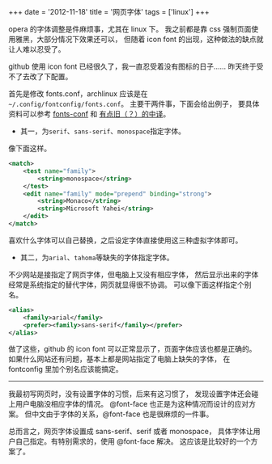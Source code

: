 +++
date = '2012-11-18'
title = '网页字体'
tags = ['linux']
+++

opera 的字体调整是件麻烦事，尤其在 linux 下。
我之前都是靠 css 强制页面使用雅黑，大部分情况下效果还可以，
但随着 icon font 的出现，这种做法的缺点就让人难以忍受了。

github 使用 icon font 已经很久了，我一直忍受着没有图标的日子……
昨天终于受不了去改了下配置。

首先是修改 fonts.conf，archlinux 应该是在`~/.config/fontconfig/fonts.conf`。
主要干两件事，下面会给出例子，
要具体资料可以参考 [fonts-conf][fontconfig] 和 [有点旧（？）的中译][cle]。

+ 其一，为`serif`、`sans-serif`、`monospace`指定字体。

像下面这样。
```xml
<match>
    <test name="family">
        <string>monospace</string>
    </test>
    <edit name="family" mode="prepend" binding="strong">
        <string>Monaco</string>
        <string>Microsoft Yahei</string>
    </edit>
</match>
```
喜欢什么字体可以自己替换，之后设定字体直接使用这三种虚拟字体即可。

+ 其二，为`arial`、`tahoma`等缺失的字体指定字体。

不少网站是接指定了网页字体，但电脑上又没有相应字体，
然后显示出来的字体经常是系统指定的替代字体，网页就显得很不协调。
可以像下面这样指定个别名。
```xml
<alias>
    <family>arial</family>
    <prefer><family>sans-serif</family></prefer>
</alias>
```

做了这些，github 的 icon font 可以正常显示了，页面字体应该也都是正确的。
如果什么网站还有问题，基本上都是网站指定了电脑上缺失的字体，
在 fontconfig 里加个别名应该能搞定。

------

我最初写网页时，没有设置字体的习惯，后来有这习惯了，
发现设置字体还会碰上用户电脑没相应字体的情况。
@font-face 也正是为这种情况而设计的应对方案。
但中文由于字体的关系，@font-face 也是很麻烦的一件事。

总而言之，网页字体设置成 sans-serif、serif 或者 monospace，
具体字体让用户自己指定。有特别需求的，使用 @font-face 解决。
这应该是比较好的一个方案了。

[fontconfig]: http://www.freedesktop.org/software/fontconfig/fontconfig-user.html
[cle]: http://cle.linux.org.tw/~edt1023/fontconfig/fontconfig-user.html
